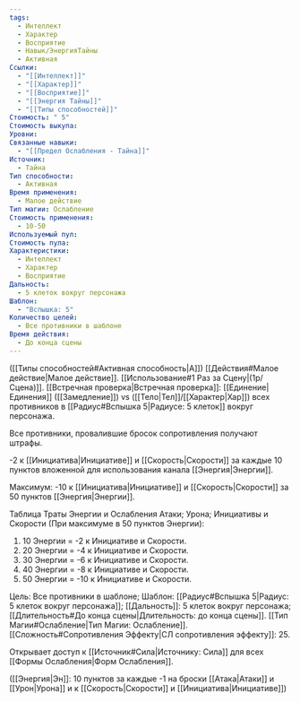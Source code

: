 ```yaml
---
tags:
  - Интеллект
  - Характер
  - Восприятие
  - Навык/ЭнергияТайны
  - Активная
Ссылки:
  - "[[Интеллект]]"
  - "[[Характер]]"
  - "[[Восприятие]]"
  - "[[Энергия Тайны]]"
  - "[[Типы способностей]]"
Стоимость: " 5"
Стоимость выкупа: 
Уровни: 
Связанные навыки:
  - "[[Предел Ослабления - Тайна]]"
Источник:
  - Тайна
Тип способности:
  - Активная
Время применения:
  - Малое действие
Тип магии: Ослабление
Стоимость применения:
  - 10-50
Используемый пул: 
Стоимость пула: 
Характеристики:
  - Интеллект
  - Характер
  - Восприятие
Дальность:
  - 5 клеток вокруг персонажа
Шаблон:
  - "Вспышка: 5"
Количество целей:
  - Все противники в шаблоне
Время действия:
  - До конца сцены
---
```

([[Типы способностей#Активная способность|А]]) [[Действия#Малое действие|Малое действие]]. [[Использование#1 Раз за Сцену|(1р/Сцена)]]. [[Встречная проверка|Встречная проверка]]: [[Единение|Единения]] ([[Замедление]]) vs ([[Тело|Тел]]/[[Характер|Хар]]) всех противников в [[Радиус#Вспышка 5|Радиусе: 5 клеток]] вокруг персонажа. 

Все противники, провалившие бросок сопротивления получают штрафы. 

-2 к [[Инициатива|Инициативе]] и [[Скорость|Скорости]] за каждые 10 пунктов вложенной для использования канала [[Энергия|Энергии]].

Максимум: -10 к [[Инициатива|Инициативе]] и [[Скорость|Скорости]] за 50 пунктов [[Энергия|Энергии]]. 

Таблица Траты Энергии и Ослабления Атаки; Урона; Инициативы и Скорости
(При максимуме в 50 пунктов Энергии):

1. 10 Энергии = -2 к Инициативе и Скорости.
2. 20 Энергии = -4 к Инициативе и Скорости.
3. 30 Энергии = -6 к Инициативе и Скорости.
4. 40 Энергии = -8 к Инициативе и Скорости. 
5. 50 Энергии = -10 к Инициативе и Скорости.

Цель: Все противники в шаблоне; Шаблон: [[Радиус#Вспышка 5|Радиус: 5 клеток вокруг персонажа]]; [[Дальность]]: 5 клеток вокруг персонажа; [[Длительность#До конца сцены|Длительность: до конца сцены]]. [[Тип Магии#Ослабление|Тип Магии: Ослабление]]. [[Сложность#Cопротивления Эффекту|СЛ сопротивления эффекту]]: 25. 

Открывает доступ к [[Источник#Сила|Источнику: Сила]] для всех [[Формы Ослабления|Форм Ослабления]]. 

([[Энергия|Эн]]: 10 пунктов за каждые -1 на броски [[Атака|Атаки]] и [[Урон|Урона]] и к [[Скорость|Скорости]] и [[Инициатива|Инициативе]])